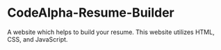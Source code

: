 # CodeAlpha-Resume-Builder
A website which helps to build your resume. This website utilizes HTML, CSS, and JavaScript.
